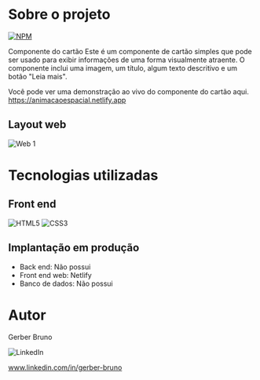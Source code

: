 
# Sobre o projeto
[![NPM](https://img.shields.io/npm/l/react)](https://github.com/devsuperior/sds1-wmazoni/blob/master/LICENSE) 


Componente do cartão
Este é um componente de cartão simples que pode ser usado para exibir informações de uma forma visualmente atraente. O componente inclui uma imagem, um título, algum texto descritivo e um botão "Leia mais".

Você pode ver uma demonstração ao vivo do componente do cartão aqui. https://animacaoespacial.netlify.app

## Layout web
![Web 1](https://github.com/Gerber-1/Animacao/blob/main/img/2.jpg)

# Tecnologias utilizadas

## Front end

![HTML5](https://img.shields.io/badge/html5-%23E34F26.svg?style=for-the-badge&logo=html5&logoColor=white)
![CSS3](https://img.shields.io/badge/css3-%231572B6.svg?style=for-the-badge&logo=css3&logoColor=white)

## Implantação em produção
- Back end: Não possui
- Front end web: Netlify
- Banco de dados: Não possui
  
# Autor

Gerber Bruno

![LinkedIn](https://img.shields.io/badge/linkedin-%230077B5.svg?style=for-the-badge&logo=linkedin&logoColor=white)

www.linkedin.com/in/gerber-bruno

